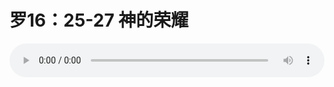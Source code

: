 # 罗16：25-27 神的荣耀

<audio style="width: 100%;" preload="false" controls controlslist="nodownload"><source src="//file.simai.life/audio/mp3/old/12352.mp3" type="audio/mpeg">Your browser does not support the audio element.</audio>


